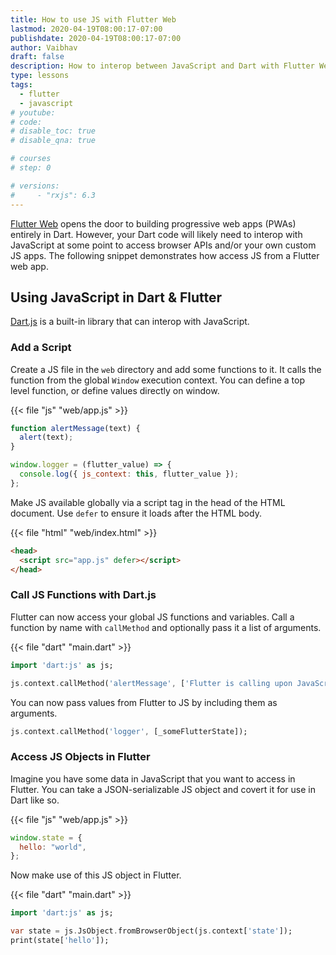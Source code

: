 ```yaml
---
title: How to use JS with Flutter Web
lastmod: 2020-04-19T08:00:17-07:00
publishdate: 2020-04-19T08:00:17-07:00
author: Vaibhav
draft: false
description: How to interop between JavaScript and Dart with Flutter Web
type: lessons
tags:
  - flutter
  - javascript
# youtube:
# code:
# disable_toc: true
# disable_qna: true

# courses
# step: 0

# versions:
#     - "rxjs": 6.3
---
```


[Flutter Web](https://flutter.dev/web) opens the door to building progressive web apps (PWAs) entirely in Dart. However, your Dart code will likely need to interop with JavaScript at some point to access browser APIs and/or your own custom JS apps. The following snippet demonstrates how access JS from a Flutter web app.

## Using JavaScript in Dart & Flutter

[Dart.js](https://api.dart.dev/stable/2.7.2/dart-js/dart-js-library.html) is a built-in library that can interop with JavaScript.

### Add a Script

Create a JS file in the `web` directory and add some functions to it. It calls the function from the global `Window` execution context. You can define a top level function, or define values directly on window.

{{< file "js" "web/app.js" >}}

```javascript
function alertMessage(text) {
  alert(text);
}

window.logger = (flutter_value) => {
  console.log({ js_context: this, flutter_value });
};
```

Make JS available globally via a script tag in the head of the HTML document. Use `defer` to ensure it loads after the HTML body.

{{< file "html" "web/index.html" >}}

```html
<head>
  <script src="app.js" defer></script>
</head>
```

### Call JS Functions with Dart.js

Flutter can now access your global JS functions and variables. Call a function by name with `callMethod` and optionally pass it a list of arguments.

{{< file "dart" "main.dart" >}}

```dart
import 'dart:js' as js;

js.context.callMethod('alertMessage', ['Flutter is calling upon JavaScript!']);
```

You can now pass values from Flutter to JS by including them as arguments.

```dart
js.context.callMethod('logger', [_someFlutterState]);
```

### Access JS Objects in Flutter

Imagine you have some data in JavaScript that you want to access in Flutter. You can take a JSON-serializable JS object and covert it for use in Dart like so.

{{< file "js" "web/app.js" >}}

```javascript
window.state = {
  hello: "world",
};
```

Now make use of this JS object in Flutter.

{{< file "dart" "main.dart" >}}

```dart
import 'dart:js' as js;

var state = js.JsObject.fromBrowserObject(js.context['state']);
print(state['hello']);
```
